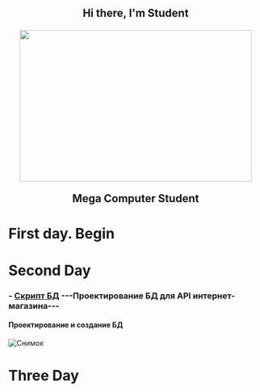 <div align="center">
<h2 align="center">Hi there, I'm Student</a>
  <p align="center">
    <img width="460" height="300" src="">
  </p>
<p> Mega Computer Student</p></a>
</div>

# First day. Begin

# Second Day
  ### - [Скрипт БД](https://github.com/ValentinPisarevskiy/Practice/blob/main/ShopDBApi.sql) ---Проектирование БД для API интернет-магазина--- <br> 
  #### Проектирование и создание БД
  ![Снимок](https://user-images.githubusercontent.com/126852668/222654017-008deded-8b76-4ae7-8b79-e3fbf3879f8f.PNG)
# Three Day
  
